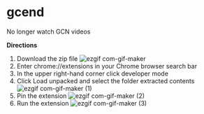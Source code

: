 # gcend
No longer watch GCN videos

**Directions**
1. Download the zip file
![ezgif com-gif-maker](https://user-images.githubusercontent.com/25407635/190865512-6540a769-d4cc-459f-b93b-98416089e091.gif)
2. Enter chrome://extensions in your Chrome browser search bar
3. In the upper right-hand corner click developer mode
4. Click Load unpacked and select the folder extracted contents
![ezgif com-gif-maker (1)](https://user-images.githubusercontent.com/25407635/190865686-e7621fc1-9145-45d3-8db3-b20c39b35599.gif)
5. Pin the extension
![ezgif com-gif-maker (2)](https://user-images.githubusercontent.com/25407635/190865762-342e3f22-fc90-45fd-89f7-f4bbfb39da5b.gif)
6. Run the extension
![ezgif com-gif-maker (3)](https://user-images.githubusercontent.com/25407635/190865784-c81ca3b8-b2eb-4967-bfc9-119f3de05900.gif)
